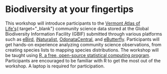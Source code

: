 # Biodiversity at your fingertips

This workshop will introduce participants to the [Vermont Atlas of Life's](https://val.vtecostudies.org){:target="_blank"} community science data stored at the Global Biodiversity Information Facility (GBIF) submitted through various platforms such as [eBird](https://ebird.org/vt/home), [iNaturalist](https://www.inaturalist.org), [OdonataCentral](https://www.odonatacentral.org), and [eButterfly](www.e-butterfly.org). Participants will get hands-on experience analyzing community science observations, from creating species lists to mapping species distributions. The workshop will be taught using [R, a free, open-source statistical computing program](https://www.r-project.org/). Participants are encouraged to be familiar with R to get the most out of the workshop. A laptop is required for participation.